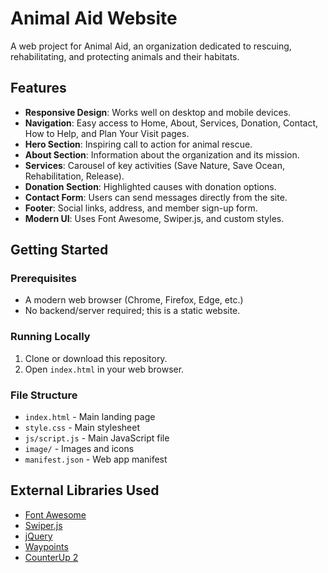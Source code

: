 # Animal Aid Website

A web project for Animal Aid, an organization dedicated to rescuing, rehabilitating, and protecting animals and their habitats.

## Features
- **Responsive Design**: Works well on desktop and mobile devices.
- **Navigation**: Easy access to Home, About, Services, Donation, Contact, How to Help, and Plan Your Visit pages.
- **Hero Section**: Inspiring call to action for animal rescue.
- **About Section**: Information about the organization and its mission.
- **Services**: Carousel of key activities (Save Nature, Save Ocean, Rehabilitation, Release).
- **Donation Section**: Highlighted causes with donation options.
- **Contact Form**: Users can send messages directly from the site.
- **Footer**: Social links, address, and member sign-up form.
- **Modern UI**: Uses Font Awesome, Swiper.js, and custom styles.

## Getting Started

### Prerequisites
- A modern web browser (Chrome, Firefox, Edge, etc.)
- No backend/server required; this is a static website.

### Running Locally
1. Clone or download this repository.
2. Open `index.html` in your web browser.

### File Structure
- `index.html` - Main landing page
- `style.css` - Main stylesheet
- `js/script.js` - Main JavaScript file
- `image/` - Images and icons
- `manifest.json` - Web app manifest

## External Libraries Used
- [Font Awesome](https://cdnjs.cloudflare.com/ajax/libs/font-awesome/6.1.2/css/all.min.css)
- [Swiper.js](https://swiperjs.com/)
- [jQuery](https://jquery.com/)
- [Waypoints](https://imakewebthings.com/waypoints/)
- [CounterUp 2](https://github.com/bfintal/Counter-Up2)
